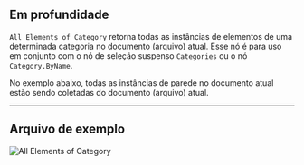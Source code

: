 ## Em profundidade
`All Elements of Category` retorna todas as instâncias de elementos de uma determinada categoria no documento (arquivo) atual. Esse nó é para uso em conjunto com o nó de seleção suspenso `Categories` ou o nó `Category.ByName`.

No exemplo abaixo, todas as instâncias de parede no documento atual estão sendo coletadas do documento (arquivo) atual.
___
## Arquivo de exemplo

![All Elements of Category](./DSRevitNodesUI.ElementsOfCategory_img.jpg)

